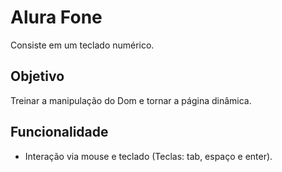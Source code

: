 # Alura Fone

Consiste em um teclado numérico.


## Objetivo

Treinar a manipulação do Dom e tornar a página dinâmica.


## Funcionalidade

- Interação via mouse e teclado (Teclas: tab, espaço e enter).